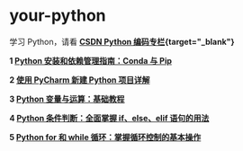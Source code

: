 # your-python
学习 Python，请看 **[CSDN Python 编码专栏](https://blog.csdn.net/u014394049/category_12778339.html?spm=1001.2014.3001.5482?){target="_blank"}**

**1 [Python 安装和依赖管理指南：Conda 与 Pip]( https://blog.csdn.net/u014394049/article/details/141992786?_blank)**

**2 [使用 PyCharm 新建 Python 项目详解](https://blog.csdn.net/u014394049/article/details/142092013?_blank)**

**3 [Python 变量与运算：基础教程](https://blog.csdn.net/u014394049/article/details/142093973?_blank)**

**4 [Python 条件判断：全面掌握 if、else、elif 语句的用法](https://blog.csdn.net/u014394049/article/details/142130650?_blank)**

**5 [Python for 和 while 循环：掌握循环控制的基本操作](https://blog.csdn.net/u014394049/article/details/142132425?_blank)**

